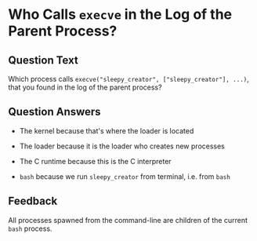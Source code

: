 # Who Calls `execve` in the Log of the Parent Process?

## Question Text

Which process calls `execve("sleepy_creator", ["sleepy_creator"], ...)`, that you found in the log of the parent process?

## Question Answers

- The kernel because that's where the loader is located

- The loader because it is the loader who creates new processes

- The C runtime because this is the C interpreter

+ `bash` because we run `sleepy_creator` from terminal, i.e. from `bash`

## Feedback

All processes spawned from the command-line are children of the current `bash` process.

